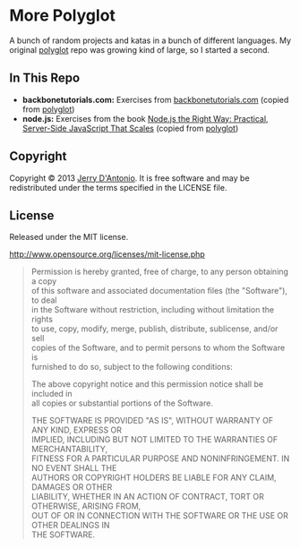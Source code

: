 # More Polyglot

A bunch of random projects and katas in a bunch of different languages.
My original [polyglot](https://github.com/jdantonio/polyglot) repo was
growing kind of large, so I started a second.

## In This Repo

* **backbonetutorials.com:** Exercises from [backbonetutorials.com](http://backbonetutorials.com/)
  (copied from [polyglot](https://github.com/jdantonio/polyglot))
* **node.js:** Exercises from the book [Node.js the Right Way: Practical, Server-Side JavaScript That Scales](https://pragprog.com/book/jwnode/node-js-the-right-way)
  (copied from [polyglot](https://github.com/jdantonio/polyglot))

## Copyright

Copyright &copy; 2013 [Jerry D'Antonio](https://twitter.com/jerrydantonio).
It is free software and may be redistributed under the terms specified in
the LICENSE file.

## License

Released under the MIT license.

http://www.opensource.org/licenses/mit-license.php  

> Permission is hereby granted, free of charge, to any person obtaining a copy  
> of this software and associated documentation files (the "Software"), to deal  
> in the Software without restriction, including without limitation the rights  
> to use, copy, modify, merge, publish, distribute, sublicense, and/or sell  
> copies of the Software, and to permit persons to whom the Software is  
> furnished to do so, subject to the following conditions:  
> 
> The above copyright notice and this permission notice shall be included in  
> all copies or substantial portions of the Software.  
> 
> THE SOFTWARE IS PROVIDED "AS IS", WITHOUT WARRANTY OF ANY KIND, EXPRESS OR  
> IMPLIED, INCLUDING BUT NOT LIMITED TO THE WARRANTIES OF MERCHANTABILITY,  
> FITNESS FOR A PARTICULAR PURPOSE AND NONINFRINGEMENT. IN NO EVENT SHALL THE  
> AUTHORS OR COPYRIGHT HOLDERS BE LIABLE FOR ANY CLAIM, DAMAGES OR OTHER  
> LIABILITY, WHETHER IN AN ACTION OF CONTRACT, TORT OR OTHERWISE, ARISING FROM,  
> OUT OF OR IN CONNECTION WITH THE SOFTWARE OR THE USE OR OTHER DEALINGS IN  
> THE SOFTWARE.  
